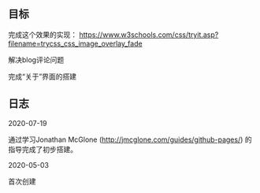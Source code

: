 ## 目标

完成这个效果的实现： https://www.w3schools.com/css/tryit.asp?filename=trycss_css_image_overlay_fade

解决blog评论问题

完成“关于”界面的搭建

## 日志

2020-07-19

通过学习Jonathan McGlone (http://jmcglone.com/guides/github-pages/) 的指导完成了初步搭建。 
 
 2020-05-03
 
 首次创建
